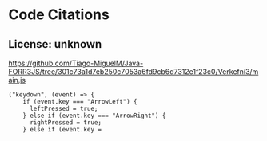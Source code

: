 # Code Citations

## License: unknown
https://github.com/Tiago-MiguelM/Java-FORR3JS/tree/301c73a1d7eb250c7053a6fd9cb6d7312e1f23c0/Verkefni3/main.js

```
("keydown", (event) => {
    if (event.key === "ArrowLeft") {
      leftPressed = true;
    } else if (event.key === "ArrowRight") {
      rightPressed = true;
    } else if (event.key =
```


